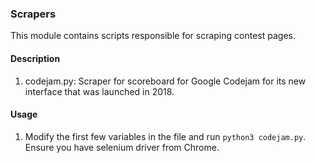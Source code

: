 ### Scrapers

This module contains scripts responsible for scraping contest pages.

#### Description

1. codejam.py: Scraper for scoreboard for Google Codejam for its new interface that was launched in 2018. 


#### Usage

1. Modify the first few variables in the file and run `python3 codejam.py`. Ensure you have selenium driver from Chrome.
